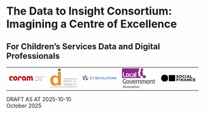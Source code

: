 
# The Data to Insight Consortium: Imagining a Centre of Excellence
## For Children’s Services Data and Digital Professionals
<!--- self-contained logo block (css only applies here) -->
<style>
.md-typeset table.gallery {
  table-layout: fixed; width: 100%;
  border-collapse: collapse; margin: 0;
}
.md-typeset table.gallery td {
  padding: .25rem; text-align: center; vertical-align: middle; border: 0;
}
.md-typeset img.gallery-img {
  display: block; max-width: 100%;
  height: 50px;           /* force height */
  object-fit: contain;    /* letterbox inside box */
  margin: 0 auto;
}
/* mobile shrink */
@media (max-width: 700px){
  .md-typeset img.gallery-img { height: 40px; }
}
</style>

<table class="gallery">
  <tr>
  <!--- need to make these img types consistent! unsure why they're not -->
    <td><img src="assets/img/picture1.png" class="gallery-img" alt="logo 1"></td>
    <td><img src="assets/img/picture2.jpg" class="gallery-img" alt="d2i logo"></td>
    <td><img src="assets/img/picture3.png" class="gallery-img" alt="logo 3"></td>
    <td><img src="assets/img/picture4.jpg" class="gallery-img" alt="logo 4"></td>
    <td><img src="assets/img/picture5.png" class="gallery-img" alt="logo 5"></td>
  </tr>
</table>
<!--- enfd of logo block -->




DRAFT AS AT 2025-10-10  
October 2025 



